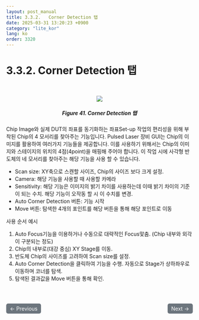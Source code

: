 ```yaml
---
layout: post_manual
title: 3.3.2.	Corner Detection 탭
date: 2025-03-31 13:20:23 +0900
category: "lite_kor"
lang: ko
order: 3320
---
```


# 3.3.2. Corner Detection 탭

<br/> <!-- 한줄 띄기 -->

<!-- 중앙 정렬 이미지 -->
<p align="center"> 
  <img src="/assets/Chapter-3/Corner Detection 탭.png">
</p>

<!-- 이미지 설명 -->
<div align="center"> 
<h5>Figure 41. Corner Detection 탭</h5>
</div>

Chip Image와 실제 DUT의 좌표를 동기화하는 좌표Set-up 작업의 편리성을 위해 부착된 Chip의 4 모서리를 찾아주는 기능입니다.
Pulsed Laser 장비 GUI는 Chip의 이미지를 활용하여 여러가지 기능들을 제공합니다. 이를 사용하기 위해서는 Chip의 이미지와 스테이지의 위치의 4점(4point)을 매핑해 주어야 합니다. 이 작업 시에 사각형 반도체의 네 모서리를 찾아주는 해당 기능을 사용 할 수 있습니다.
-	Scan size: XY축으로 스캔할 사이즈, Chip의 사이즈 보다 크게 설정.
-	Camera: 해당 기능을 사용할 때 사용할 카메라
-	Sensitivity: 해당 기능은 이미지의 밝기 차이를 사용하는데 이때 밝기 차이의 기준이 되는 수치. 해당 기능이 오작동 할 시 이 수치를 변경.
-	Auto Corner Detection 버튼: 기능 시작
-	Move 버튼: 탐색한 4개의 포인트를 해당 버튼을 통해 해당 포인트로 이동


사용 순서 예시
1.	Auto Focus기능을 이용하거나 수동으로 대략적인 Focus맟춤. (Chip 내부와 외각이 구분되는 정도)
2.	Chip의 내부로(대강 중심) XY Stage를 이동.
3.	반도체 Chip의 사이즈를 고려하여 Scan size를 설정.
4.	Auto Corner Detection을 클릭하여 기능을 수행. 자동으로 Stage가 상하좌우로 이동하며 코너를 탐색.
5.	탐색된 결과값을 Move 버튼을 통해 확인.

<!-- 이전/다음 페이지 버튼 -->
<br/>
<br/>
<div style="display: flex; justify-content: space-between; align-items: center; margin-top: 10;">
  <!-- 이전 페이지 버튼 -->
  <a href="/manuals/manuals_lite_kor/Chapter 3/Chapter 3-3-1/" class="btn btn-primary" style="display: inline-block; padding: 5px 10px; background-color: #6c757d; color: white; text-decoration: none; border-radius: 5px;">
    ← Previous
  </a>

  <!-- 다음 페이지 버튼 -->
  <a href="/manuals/manuals_lite_kor/Chapter 3/Chapter 3-3-3/" class="btn btn-primary" style="display: inline-block; padding: 5px 10px; background-color: #6c757d; color: white; text-decoration: none; border-radius: 5px;">
    Next →
  </a>
</div>